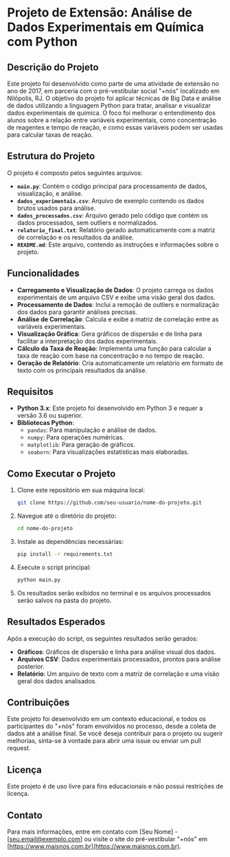 
# Projeto de Extensão: Análise de Dados Experimentais em Química com Python

## Descrição do Projeto

Este projeto foi desenvolvido como parte de uma atividade de extensão no ano de 2017, em parceria com o pré-vestibular social "+nós" localizado em Nilópolis, RJ. O objetivo do projeto foi aplicar técnicas de Big Data e análise de dados utilizando a linguagem Python para tratar, analisar e visualizar dados experimentais de química. O foco foi melhorar o entendimento dos alunos sobre a relação entre variáveis experimentais, como concentração de reagentes e tempo de reação, e como essas variáveis podem ser usadas para calcular taxas de reação.

## Estrutura do Projeto

O projeto é composto pelos seguintes arquivos:

- **`main.py`**: Contém o código principal para processamento de dados, visualização, e análise.
- **`dados_experimentais.csv`**: Arquivo de exemplo contendo os dados brutos usados para análise.
- **`dados_processados.csv`**: Arquivo gerado pelo código que contém os dados processados, sem outliers e normalizados.
- **`relatorio_final.txt`**: Relatório gerado automaticamente com a matriz de correlação e os resultados da análise.
- **`README.md`**: Este arquivo, contendo as instruções e informações sobre o projeto.

## Funcionalidades

- **Carregamento e Visualização de Dados**: O projeto carrega os dados experimentais de um arquivo CSV e exibe uma visão geral dos dados.
- **Processamento de Dados**: Inclui a remoção de outliers e normalização dos dados para garantir análises precisas.
- **Análise de Correlação**: Calcula e exibe a matriz de correlação entre as variáveis experimentais.
- **Visualização Gráfica**: Gera gráficos de dispersão e de linha para facilitar a interpretação dos dados experimentais.
- **Cálculo da Taxa de Reação**: Implementa uma função para calcular a taxa de reação com base na concentração e no tempo de reação.
- **Geração de Relatório**: Cria automaticamente um relatório em formato de texto com os principais resultados da análise.

## Requisitos

- **Python 3.x**: Este projeto foi desenvolvido em Python 3 e requer a versão 3.6 ou superior.
- **Bibliotecas Python**:
  - `pandas`: Para manipulação e análise de dados.
  - `numpy`: Para operações numéricas.
  - `matplotlib`: Para geração de gráficos.
  - `seaborn`: Para visualizações estatísticas mais elaboradas.

## Como Executar o Projeto

1. Clone este repositório em sua máquina local:
   ```bash
   git clone https://github.com/seu-usuario/nome-do-projeto.git
   ```

2. Navegue até o diretório do projeto:
   ```bash
   cd nome-do-projeto
   ```

3. Instale as dependências necessárias:
   ```bash
   pip install -r requirements.txt
   ```

4. Execute o script principal:
   ```bash
   python main.py
   ```

5. Os resultados serão exibidos no terminal e os arquivos processados serão salvos na pasta do projeto.

## Resultados Esperados

Após a execução do script, os seguintes resultados serão gerados:

- **Gráficos**: Gráficos de dispersão e linha para análise visual dos dados.
- **Arquivos CSV**: Dados experimentais processados, prontos para análise posterior.
- **Relatório**: Um arquivo de texto com a matriz de correlação e uma visão geral dos dados analisados.

## Contribuições

Este projeto foi desenvolvido em um contexto educacional, e todos os participantes do "+nós" foram envolvidos no processo, desde a coleta de dados até a análise final. Se você deseja contribuir para o projeto ou sugerir melhorias, sinta-se à vontade para abrir uma issue ou enviar um pull request.

## Licença

Este projeto é de uso livre para fins educacionais e não possui restrições de licença. 

## Contato

Para mais informações, entre em contato com [Seu Nome] - [seu.email@exemplo.com] ou visite o site do pré-vestibular "+nós" em [https://www.maisnos.com.br](https://www.maisnos.com.br).


